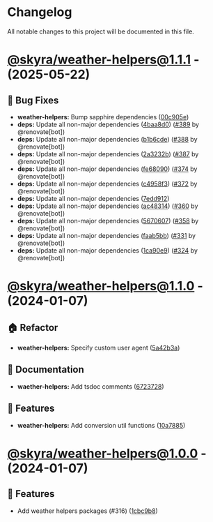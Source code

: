 # Changelog

All notable changes to this project will be documented in this file.

# [@skyra/weather-helpers@1.1.1](https://github.com/skyra-project/archid-components/compare/@skyra/weather-helpers@1.1.0...@skyra/weather-helpers@1.1.1) - (2025-05-22)

## 🐛 Bug Fixes

- **weather-helpers:** Bump sapphire dependencies ([00c905e](https://github.com/skyra-project/archid-components/commit/00c905e6f0dd02388ca0578fe1319043cf79a32d))
- **deps:** Update all non-major dependencies ([4baa8d0](https://github.com/skyra-project/archid-components/commit/4baa8d09c102ccee3442f10dbd58f1801cca8a3c)) ([#389](https://github.com/skyra-project/archid-components/pull/389) by @renovate[bot])
- **deps:** Update all non-major dependencies ([b1b6cde](https://github.com/skyra-project/archid-components/commit/b1b6cde63d5918e309fc2ded9a409550ac27fa8b)) ([#388](https://github.com/skyra-project/archid-components/pull/388) by @renovate[bot])
- **deps:** Update all non-major dependencies ([2a3232b](https://github.com/skyra-project/archid-components/commit/2a3232beae5666062e46703d9cf8807582ed9cf5)) ([#387](https://github.com/skyra-project/archid-components/pull/387) by @renovate[bot])
- **deps:** Update all non-major dependencies ([fe68090](https://github.com/skyra-project/archid-components/commit/fe68090e102ce3d90bb546995a11ae483dfaf34d)) ([#374](https://github.com/skyra-project/archid-components/pull/374) by @renovate[bot])
- **deps:** Update all non-major dependencies ([c4958f3](https://github.com/skyra-project/archid-components/commit/c4958f309705129b84bba7b67bcb54dca3fc3736)) ([#372](https://github.com/skyra-project/archid-components/pull/372) by @renovate[bot])
- **deps:** Update all non-major dependencies ([7edd912](https://github.com/skyra-project/archid-components/commit/7edd9126c38916fd3aeca65c8ac4a7c0673f2b90))
- **deps:** Update all non-major dependencies ([ac48314](https://github.com/skyra-project/archid-components/commit/ac4831401349f7b755c0ebd5c532e61e60562d8b)) ([#360](https://github.com/skyra-project/archid-components/pull/360) by @renovate[bot])
- **deps:** Update all non-major dependencies ([5670607](https://github.com/skyra-project/archid-components/commit/5670607946b7db9ac7dfc13eeae4c598cb5829c6)) ([#358](https://github.com/skyra-project/archid-components/pull/358) by @renovate[bot])
- **deps:** Update all non-major dependencies ([faab5bb](https://github.com/skyra-project/archid-components/commit/faab5bbfc00899feb34cec53314c5758b1454c8a)) ([#331](https://github.com/skyra-project/archid-components/pull/331) by @renovate[bot])
- **deps:** Update all non-major dependencies ([1ca90e9](https://github.com/skyra-project/archid-components/commit/1ca90e97cda951d8f383cb9cb98b77e5aa266815)) ([#324](https://github.com/skyra-project/archid-components/pull/324) by @renovate[bot])

# [@skyra/weather-helpers@1.1.0](https://github.com/skyra-project/archid-components/compare/@skyra/weather-helpers@1.1.0...@skyra/weather-helpers@1.1.0) - (2024-01-07)

## 🏠 Refactor

- **weather-helpers:** Specify custom user agent ([5a42b3a](https://github.com/skyra-project/archid-components/commit/5a42b3a7be53a7a93bacd10670108a35485cf911))

## 📝 Documentation

- **waether-helpers:** Add tsdoc comments ([6723728](https://github.com/skyra-project/archid-components/commit/672372814b82f5bae59f77d4aba937895ba27155))

## 🚀 Features

- **weather-helpers:** Add conversion util functions ([10a7885](https://github.com/skyra-project/archid-components/commit/10a78851f30853dc5e685afb0d5b0a95e78f264a))

# [@skyra/weather-helpers@1.0.0](https://github.com/skyra-project/archid-components/compare/@skyra/weather-helpers@1.0.0...@skyra/weather-helpers@1.0.0) - (2024-01-07)

## 🚀 Features

- Add weather helpers packages (#316) ([1cbc9b8](https://github.com/skyra-project/archid-components/commit/1cbc9b8a7460af59c2bf8daa209e299f6c378f4a))

